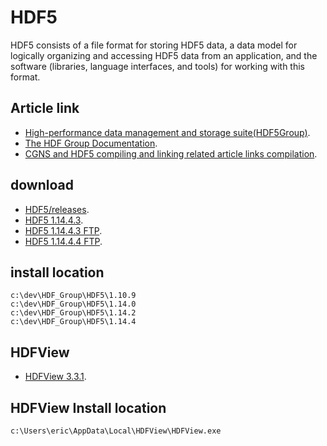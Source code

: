 # HDF5

HDF5 consists of a file format for storing HDF5 data, a data model for logically organizing and accessing HDF5 data from an application, and the software (libraries, language interfaces, and tools) for working with this format.

## Article link

-  [High-performance data management and storage suite(HDF5Group)](https://www.hdfgroup.org/solutions/hdf5/).
-  [The HDF Group Documentation](https://portal.hdfgroup.org/documentation/).
-  [CGNS and HDF5 compiling and linking related article links compilation](https://zhuanlan.zhihu.com/p/452874893/).

## download
-  [HDF5/releases](https://support.hdfgroup.org/ftp/HDF5/releases/).
-  [HDF5 1.14.4.3](https://portal.hdfgroup.org/downloads/hdf5/hdf5_1_14_4.html).
-  [HDF5 1.14.4.3 FTP](https://support.hdfgroup.org/ftp/HDF5/releases/hdf5-1.14/hdf5-1.14.3/).
-  [HDF5 1.14.4.4 FTP](https://support.hdfgroup.org/ftp/HDF5/releases/hdf5-1.14/hdf5-1.14.4/bin/).

## install location

```
c:\dev\HDF_Group\HDF5\1.10.9
c:\dev\HDF_Group\HDF5\1.14.0
c:\dev\HDF_Group\HDF5\1.14.2
c:\dev\HDF_Group\HDF5\1.14.4
```

## HDFView

-  [HDFView 3.3.1](https://portal.hdfgroup.org/downloads/hdfview/hdfview3_3_1.html).

## HDFView Install location

```
c:\Users\eric\AppData\Local\HDFView\HDFView.exe
```


